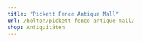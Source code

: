 ```yaml
---
title: "Pickett Fence Antique Mall"
url: /holton/pickett-fence-antique-mall/
shop: Antiquitäten
---
```

